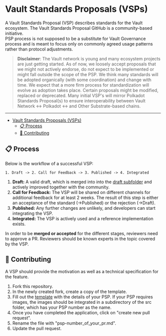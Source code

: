 # Vault Standards Proposals (VSPs)


A Vault Standards Proposal (VSP) describes standards for the Vault ecosystem. The Vault Standards Proposal GitHub is a community-based initiative.  
PSP process is not supposed to be a substitute for Vault Governance process and is meant to focus only on commonly agreed usage patterns rather than protocol adjustments.  

> __Disclaimer__: The Vault network is young and many ecosystem
projects are just getting started. As of now, we loosely accept proposals that we might
not actively endorse, do not expect to be implemented or might fall outside the
scope of the PSP. We think many standards will be adopted organically (with some
coordination) and change with time. We expect that a more firm process for
standardization will evolve as adoption takes place. Certain proposals might be
modified, replaced or deprecated. Many initial VSP's will mirror Polkadot Standards Proposal(s) to ensure interoperability between Vault Network <-> Polkadot <-> and Other Substrate-based chains.

---

- [Vault Standards Proposals (VSPs)](#vault-standards-proposals-vsps)
  - [:clipboard: Process](#clipboard-process)
  - [:pencil: Contributing](#pencil-contributing)

## :clipboard: Process  

Below is the workflow of a successful VSP:
```
1. Draft -> 2. Call for Feedback -> 3. Published -> 4. Integrated
```
1. **Draft:** A valid draft, which is merged into into the [draft
   subfolder](./VSPs/drafts) and actively improved together with the community.
2. **Call for Feedback:** The VSP will be shared on different channels for
   additional feedback for at least 2 weeks. The result of this step is either
   an acceptance of the standard (->Published) or the rejection (->Draft).
3. **Published:** Any further changes are unlikely, and developers can start
   integrating the VSP.
4. **Integrated:** The VSP is actively used and a reference implementation
   exists.

In order to be **merged or accepted** for the different stages, reviewers need to approve a PR. Reviewers should be known experts in the topic covered by the VSP. 

## :pencil: Contributing

A VSP should provide the motivation as well as a technical specification for the feature. 

1. Fork this repository.
2. In the newly created fork, create a copy of the template.
3. Fill out the [template](./VSPs/vsp-template.md) with the details of your PSP. If your PSP requires images, the images should be integrated in a subdirectory of the src folder, which has your PSP number as the name.
4. Once you have completed the application, click on "create new pull request".
5. Rename the file with "psp-number_of_your_pr.md".
6. Update the pull request. 
